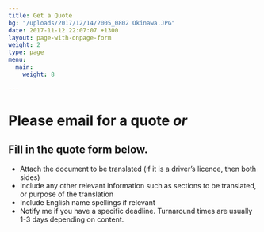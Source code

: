 ```yaml
---
title: Get a Quote
bg: "/uploads/2017/12/14/2005_0802 Okinawa.JPG"
date: 2017-11-12 22:07:07 +1300
layout: page-with-onpage-form
weight: 2
type: page
menu:
  main:
    weight: 8

---
```

# Please email for a quote _or_

## Fill in the quote form below.

* Attach the document to be translated (if it is a driver’s licence, then both sides)
* Include any other relevant information such as sections to be translated, or purpose of the translation
* Include English name spellings if relevant
* Notify me if you have a specific deadline. Turnaround times are usually 1-3 days depending on content.